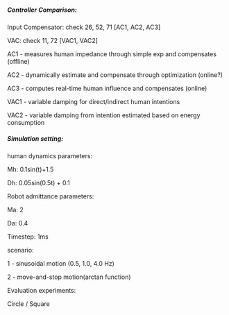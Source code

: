 ##### **Controller Comparison:**

Input Compensator: check 26, 52, 71 \[AC1, AC2, AC3]

VAC: check 11, 72 \[VAC1, VAC2]



AC1 - measures human impedance through simple exp and compensates (offline)

AC2 - dynamically estimate and compensate through optimization (online?)

AC3 - computes real-time human influence and compensates (online)



VAC1 - variable damping for direct/indirect human intentions

VAC2 - variable damping from intention estimated based on energy consumption



##### **Simulation setting:**

human dynamics parameters:

Mh: 0.1sin(t)+1.5

Dh: 0.05sin(0.5t) + 0.1



Robot admittance parameters:

Ma: 2

Da: 0.4



Timestep: 1ms



scenario:

1 - sinusoidal motion (0.5, 1.0, 4.0 Hz)

2 - move-and-stop motion(arctan function)



Evaluation experiments:

Circle / Square

